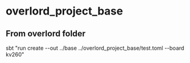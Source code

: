 # overlord_project_base
## From overlord folder
sbt "run create --out ../base ../overlord_project_base/test.toml --board kv260"
